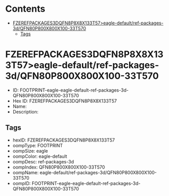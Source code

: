 



Contents
========

* [FZEREFPACKAGES3DQFN8P8X8X133T57>eagle-default/ref-packages-3d/QFN80P800X800X100-33T570](#fzerefpackages3dqfn8p8x8x133t57eagle-defaultref-packages-3dqfn80p800x800x100-33t570)
	* [Tags](#tags)

# FZEREFPACKAGES3DQFN8P8X8X133T57>eagle-default/ref-packages-3d/QFN80P800X800X100-33T570

- ID: FOOTPRINT-eagle-eagle-default-ref-packages-3d-QFN80P800X800X100-33T570
- Hex ID: FZEREFPACKAGES3DQFN8P8X8X133T57
- Name: 
- Description: 

## Tags

- hexID: FZEREFPACKAGES3DQFN8P8X8X133T57
- oompType: FOOTPRINT
- oompSize: eagle
- oompColor: eagle-default
- oompDesc: ref-packages-3d
- oompIndex: QFN80P800X800X100-33T570
- oompName: eagle-default/ref-packages-3d/QFN80P800X800X100-33T570
- oompID: FOOTPRINT-eagle-eagle-default-ref-packages-3d-QFN80P800X800X100-33T570
